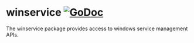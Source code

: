 winservice [![GoDoc](https://godoc.org/github.com/gentlemanautomaton/winservice?status.svg)](https://godoc.org/github.com/gentlemanautomaton/winservice)
====

The winservice package provides access to windows service management APIs.